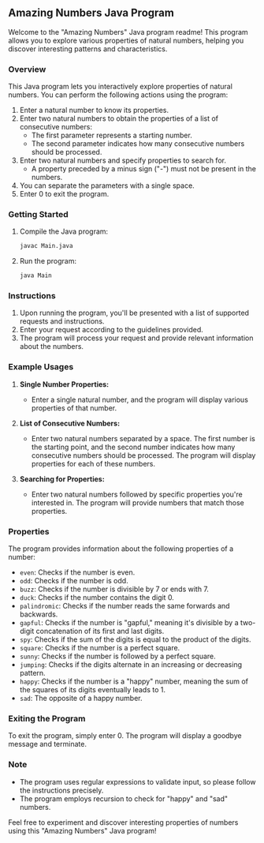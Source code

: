## Amazing Numbers Java Program

Welcome to the "Amazing Numbers" Java program readme! This program allows you to explore various properties of natural numbers, helping you discover interesting patterns and characteristics.

### Overview

This Java program lets you interactively explore properties of natural numbers. You can perform the following actions using the program:

1. Enter a natural number to know its properties.
2. Enter two natural numbers to obtain the properties of a list of consecutive numbers:
   - The first parameter represents a starting number.
   - The second parameter indicates how many consecutive numbers should be processed.
3. Enter two natural numbers and specify properties to search for.
   - A property preceded by a minus sign ("-") must not be present in the numbers.
4. You can separate the parameters with a single space.
5. Enter 0 to exit the program.

### Getting Started

1. Compile the Java program:
   ```sh
   javac Main.java
   ```
2. Run the program:
   ```sh
   java Main
   ```

### Instructions

1. Upon running the program, you'll be presented with a list of supported requests and instructions.
2. Enter your request according to the guidelines provided.
3. The program will process your request and provide relevant information about the numbers.

### Example Usages

1. **Single Number Properties:**
   - Enter a single natural number, and the program will display various properties of that number.

2. **List of Consecutive Numbers:**
   - Enter two natural numbers separated by a space. The first number is the starting point, and the second number indicates how many consecutive numbers should be processed. The program will display properties for each of these numbers.

3. **Searching for Properties:**
   - Enter two natural numbers followed by specific properties you're interested in. The program will provide numbers that match those properties.

### Properties

The program provides information about the following properties of a number:

- `even`: Checks if the number is even.
- `odd`: Checks if the number is odd.
- `buzz`: Checks if the number is divisible by 7 or ends with 7.
- `duck`: Checks if the number contains the digit 0.
- `palindromic`: Checks if the number reads the same forwards and backwards.
- `gapful`: Checks if the number is "gapful," meaning it's divisible by a two-digit concatenation of its first and last digits.
- `spy`: Checks if the sum of the digits is equal to the product of the digits.
- `square`: Checks if the number is a perfect square.
- `sunny`: Checks if the number is followed by a perfect square.
- `jumping`: Checks if the digits alternate in an increasing or decreasing pattern.
- `happy`: Checks if the number is a "happy" number, meaning the sum of the squares of its digits eventually leads to 1.
- `sad`: The opposite of a happy number.

### Exiting the Program

To exit the program, simply enter 0. The program will display a goodbye message and terminate.

### Note

- The program uses regular expressions to validate input, so please follow the instructions precisely.
- The program employs recursion to check for "happy" and "sad" numbers.

Feel free to experiment and discover interesting properties of numbers using this "Amazing Numbers" Java program!
